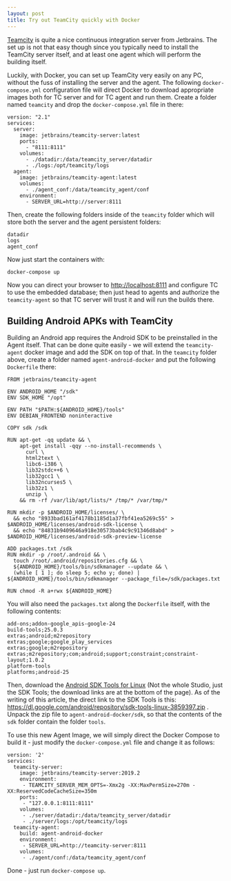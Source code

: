 ```yaml
---
layout: post
title: Try out TeamCity quickly with Docker
---
```


[Teamcity](https://www.jetbrains.com/teamcity) is quite a nice continuous integration server from Jetbrains. The set up is not that easy though since you typically need to install the TeamCity server itself, and at least one agent which will perform the building itself.

Luckily, with Docker, you can set up TeamCity very easily on any PC, without the fuss of installing the server and the agent. The following `docker-compose.yml` configuration file will direct Docker to download appropriate images both for TC server and for TC agent and run them. Create a folder named `teamcity` and drop the `docker-compose.yml` file in there:

```
version: "2.1"
services:
  server:
    image: jetbrains/teamcity-server:latest
    ports:
      - "8111:8111"
    volumes:
      - ./datadir:/data/teamcity_server/datadir
      - ./logs:/opt/teamcity/logs
  agent:
    image: jetbrains/teamcity-agent:latest
    volumes:
      - ./agent_conf:/data/teamcity_agent/conf
    environment:
      - SERVER_URL=http://server:8111
```

Then, create the following folders inside of the `teamcity` folder which will store both the server and the agent persistent folders:
```
datadir
logs
agent_conf
```

Now just start the containers with:
```
docker-compose up
```

Now you can direct your browser to [http://localhost:8111](http://localhost:8111) and configure TC to use the embedded database; then just head to agents and authorize the `teamcity-agent` so that TC server will trust it and will run the builds there.

## Building Android APKs with TeamCity

Building an Android app requires the Android SDK to be preinstalled in the Agent itself. That can be done quite easily - we will extend the `teamcity-agent` docker image and add the SDK on top of that. In the `teamcity` folder above, create a folder named `agent-android-docker` and put the following `Dockerfile` there:
```
FROM jetbrains/teamcity-agent

ENV ANDROID_HOME "/sdk"
ENV SDK_HOME "/opt"

ENV PATH "$PATH:${ANDROID_HOME}/tools"
ENV DEBIAN_FRONTEND noninteractive

COPY sdk /sdk

RUN apt-get -qq update && \
    apt-get install -qqy --no-install-recommends \
      curl \
      html2text \
      libc6-i386 \
      lib32stdc++6 \
      lib32gcc1 \
      lib32ncurses5 \
      lib32z1 \
      unzip \
    && rm -rf /var/lib/apt/lists/* /tmp/* /var/tmp/*

RUN mkdir -p $ANDROID_HOME/licenses/ \
  && echo "8933bad161af4178b1185d1a37fbf41ea5269c55" > $ANDROID_HOME/licenses/android-sdk-license \
  && echo "84831b9409646a918e30573bab4c9c91346d8abd" > $ANDROID_HOME/licenses/android-sdk-preview-license

ADD packages.txt /sdk
RUN mkdir -p /root/.android && \
  touch /root/.android/repositories.cfg && \
  ${ANDROID_HOME}/tools/bin/sdkmanager --update && \
  (while [ 1 ]; do sleep 5; echo y; done) | ${ANDROID_HOME}/tools/bin/sdkmanager --package_file=/sdk/packages.txt

RUN chmod -R a+rwx ${ANDROID_HOME}
```

You will also need the `packages.txt` along the `Dockerfile` itself, with the following contents:
```
add-ons;addon-google_apis-google-24
build-tools;25.0.3
extras;android;m2repository
extras;google;google_play_services
extras;google;m2repository
extras;m2repository;com;android;support;constraint;constraint-layout;1.0.2
platform-tools
platforms;android-25
```

Then, download the [Android SDK Tools for Linux](https://developer.android.com/studio/index.html) (Not the whole Studio, just the SDK Tools; the download links are at the bottom of the page). As of the writing of this article, the direct link to the SDK Tools is this: https://dl.google.com/android/repository/sdk-tools-linux-3859397.zip . Unpack the zip file to `agent-android-docker/sdk`, so that the contents of the `sdk` folder contain the folder `tools`.

To use this new Agent Image, we will simply direct the Docker Compose to build it - just modify the `docker-compose.yml` file and change it as follows:
```
version: '2'
services:
  teamcity-server:
    image: jetbrains/teamcity-server:2019.2
    environment:
     - TEAMCITY_SERVER_MEM_OPTS=-Xmx2g -XX:MaxPermSize=270m -XX:ReservedCodeCacheSize=350m
    ports:
     - "127.0.0.1:8111:8111"
    volumes:
     - ./server/datadir:/data/teamcity_server/datadir
     - ./server/logs:/opt/teamcity/logs
  teamcity-agent:
    build: agent-android-docker
    environment:
     - SERVER_URL=http://teamcity-server:8111
    volumes:
     - ./agent/conf:/data/teamcity_agent/conf

```

Done - just run `docker-compose up`.
